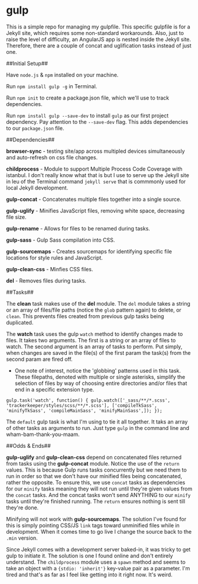 # gulp
This is a simple repo for managing my gulpfile. This specific gulpfile is for a Jekyll site, which requires some non-standard workarounds. Also, just to raise the level of difficulty, an AngularJS app is nested inside the Jekyll site. Therefore, there are a couple of concat and uglification tasks instead of just one.

##Initial Setup##

Have `node.js` & `npm` installed on your machine.

Run `npm install gulp -g` in Terminal.

Run `npm init` to create a package.json file, which we'll use to track dependencies.

Run `npm install gulp --save-dev` to install `gulp` as our first project dependency. Pay attention to the `--save-dev` flag. This adds dependencies to our `package.json` file. 

##Dependencies##

**browser-sync** - testing site/app across multipled devices simultaneously and auto-refresh on css file changes.
  
**childprocess** - Module to support Multiple Process Code Coverage with istanbul. I don't really know what that is but I use to serve up the Jekyll site in leu of the Terminal command `jekyll serve` that is commmonly used for local Jekyll development.
  
**gulp-concat** - Concatenates multiple files together into a single source.
  
**gulp-uglify** - Minifies JavaScript files, removing white space, decreasing file size.
  
**gulp-rename** - Allows for files to be renamed during tasks.
  
**gulp-sass** - Gulp Sass compilation into CSS.
  
**gulp-sourcemaps** - Creates sourcemaps for identifying specific file locations for style rules and JavaScript.
     
**gulp-clean-css** - Minfies CSS files.
     
**del** - Removes files during tasks.
    
##Tasks##

The **clean** task makes use of the **del** module. The `del` module takes a string or an array of files/file paths (notice the `glob` pattern again) to delete, or `clean`. This prevents files created from previous gulp tasks being duplicated.

The **watch** task uses the gulp `watch` method to identify changes made to files. It takes two arguments. The first is a string or an array of files to watch. The second argument is an array of tasks to perform. Put simply, when changes are saved in the file(s) of the first param the task(s) from the second param are fired off.

  - One note of interest, notice the 'globbing' patterns used in this task. These filepaths, denoted with multiple or single asterisks, simplify the selection of files by way of choosing entire directories and/or files that end in a specific extension type.
  
  `gulp.task('watch', function() {
    gulp.watch(['_sass/**/*.scss', 'trackerkeeper/styles/scss/**/*.scss'], ['compileTkSass', 'minifyTkSass', 'compileMainSass', 'minifyMainSass',]);
});`

The `default` gulp task is what I'm using to tie it all together. It taks an array of other tasks as arguments to run. Just type `gulp` in the command line and wham-bam-thank-you-maam. 

##Odds & Ends##

**gulp-uglify** and **gulp-clean-css** depend on concatenated files returned from tasks using the **gulp-concat** module. Notice the use of the `return` values. This is because Gulp runs tasks concurrently but we need them to run in order so that we don't have our minified files being concatenated, rather the opposite. To ensure this, we use `concat` tasks as dependencies for our `minify` tasks meaning they will not run until they're given values from the `concat` tasks. And the concat tasks won't send ANYTHING to our `minify` tasks until they're finished running. The `return` ensures nothing is sent till they're done.

Minifying will not work with **gulp-sourcemaps**. The solution I've found for this is simply pointing CSS/JS `link` tags toward unminified files while in development. When it comes time to go live I change the source back to the `.min` version.

Since Jekyll comes with a development server baked-in, it was tricky to get gulp to initiate it. The solution is one I found online and don't entirely understand. The `childprocess` module uses a `spawn` method and seems to take an object with a `{stdio: 'inherit'}` key-value pair as a parameter. I'm tired and that's as far as I feel like getting into it right now. It's weird.

